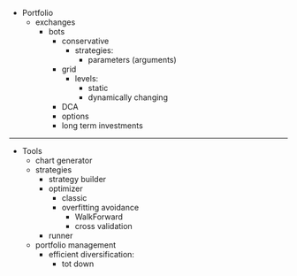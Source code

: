
- Portfolio
  - exchanges
    - bots
      - conservative
        - strategies:
          - parameters (arguments)
      - grid
        - levels:
          - static
          - dynamically changing
      - DCA
      - options
      - long term investments
--------------------------------------
- Tools
  - chart generator 
  - strategies
    - strategy builder
    - optimizer
      - classic
      - overfitting avoidance
        - WalkForward
        - cross validation
    - runner
  - portfolio management
    - efficient diversification:
      - tot down
